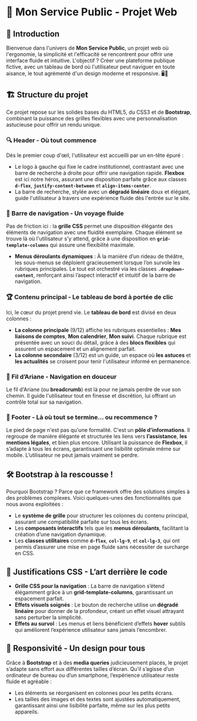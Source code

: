# 🎯 Mon Service Public - Projet Web

## 🌟 Introduction
Bienvenue dans l'univers de **Mon Service Public**, un projet web où l'ergonomie, la simplicité et l'efficacité se rencontrent pour offrir une interface fluide et intuitive. L'objectif ? Créer une plateforme publique fictive, avec un tableau de bord où l'utilisateur peut naviguer en toute aisance, le tout agrémenté d'un design moderne et responsive. 🖥️📱

## 🏗️ Structure du projet
Ce projet repose sur les solides bases du HTML5, du CSS3 et de **Bootstrap**, combinant la puissance des grilles flexibles avec une personnalisation astucieuse pour offrir un rendu unique.

### 🔍 Header - Où tout commence
Dès le premier coup d'œil, l'utilisateur est accueilli par un en-tête épuré :
- Le logo à gauche qui fixe le cadre institutionnel, contrastant avec une barre de recherche à droite pour offrir une navigation rapide. **Flexbox** est ici notre héros, assurant une disposition parfaite grâce aux classes **`d-flex`**, **`justify-content-between`** et **`align-items-center`**.
- La barre de recherche, stylée avec un **dégradé linéaire** doux et élégant, guide l'utilisateur à travers une expérience fluide dès l'entrée sur le site.

### 🚀 Barre de navigation - Un voyage fluide
Pas de friction ici : la **grille CSS** permet une disposition élégante des éléments de navigation avec une fluidité exemplaire. Chaque élément se trouve là où l'utilisateur s'y attend, grâce à une disposition en **`grid-template-columns`** qui assure une flexibilité maximale.
- **Menus déroulants dynamiques** : À la manière d’un rideau de théâtre, les sous-menus se déploient gracieusement lorsque l’on survole les rubriques principales. Le tout est orchestré via les classes **`.dropdown-content`**, renforçant ainsi l’aspect interactif et intuitif de la barre de navigation.

### 🏆 Contenu principal - Le tableau de bord à portée de clic
Ici, le cœur du projet prend vie. Le **tableau de bord** est divisé en deux colonnes :
- **La colonne principale** (9/12) affiche les rubriques essentielles : **Mes liaisons de comptes**, **Mon calendrier**, **Mon suivi**. Chaque rubrique est présentée avec un souci du détail, grâce à des **blocs flexibles** qui assurent un espacement et un alignement parfait.
- **La colonne secondaire** (3/12) est un guide, un espace où **les astuces** et **les actualités** se croisent pour tenir l'utilisateur informé en permanence.

### 🧭 Fil d’Ariane - Navigation en douceur
Le fil d'Ariane (ou **breadcrumb**) est là pour ne jamais perdre de vue son chemin. Il guide l'utilisateur tout en finesse et discrétion, lui offrant un contrôle total sur sa navigation.

### 👣 Footer - Là où tout se termine… ou recommence ?
Le pied de page n'est pas qu'une formalité. C'est un **pôle d'informations**. Il regroupe de manière élégante et structurée les liens vers **l’assistance**, **les mentions légales**, et bien plus encore. Utilisant la puissance de **Flexbox**, il s’adapte à tous les écrans, garantissant une lisibilité optimale même sur mobile. L’utilisateur ne peut jamais vraiment se perdre.

## 🛠️ Bootstrap à la rescousse !
Pourquoi Bootstrap ? Parce que ce framework offre des solutions simples à des problèmes complexes. Voici quelques-unes des fonctionnalités que nous avons exploitées :
- Le **système de grille** pour structurer les colonnes du contenu principal, assurant une compatibilité parfaite sur tous les écrans.
- Les **composants interactifs** tels que les **menus déroulants**, facilitant la création d’une navigation dynamique.
- Les **classes utilitaires** comme **`d-flex`**, **`col-lg-9`**, et **`col-lg-3`**, qui ont permis d’assurer une mise en page fluide sans nécessiter de surcharge en CSS.

## 🎨 Justifications CSS - L’art derrière le code
- **Grille CSS pour la navigation** : La barre de navigation s’étend élégamment grâce à un **grid-template-columns**, garantissant un espacement parfait.
- **Effets visuels soignés** : Le bouton de recherche utilise un **dégradé linéaire** pour donner de la profondeur, créant un effet visuel attrayant sans perturber la simplicité.
- **Effets au survol** : Les menus et liens bénéficient d’effets **hover** subtils qui améliorent l’expérience utilisateur sans jamais l’encombrer.

## 📱 Responsivité - Un design pour tous
Grâce à **Bootstrap** et à des **media queries** judicieusement placés, le projet s’adapte sans effort aux différentes tailles d’écran. Qu’il s’agisse d’un ordinateur de bureau ou d’un smartphone, l’expérience utilisateur reste fluide et agréable :
- Les éléments se réorganisent en colonnes pour les petits écrans.
- Les tailles des images et des textes sont ajustées automatiquement, garantissant ainsi une lisibilité parfaite, même sur les plus petits appareils.
